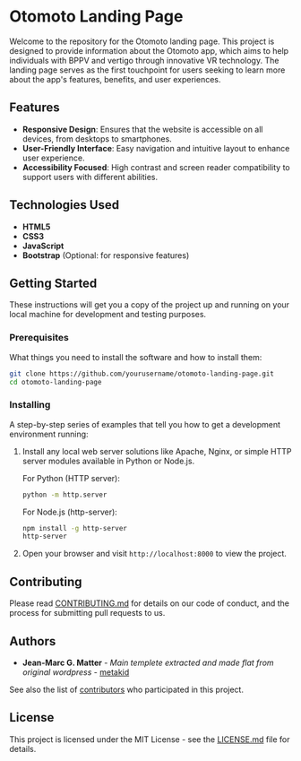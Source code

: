 # Otomoto Landing Page

Welcome to the repository for the Otomoto landing page. This project is designed to provide information about the Otomoto app, which aims to help individuals with BPPV and vertigo through innovative VR technology. The landing page serves as the first touchpoint for users seeking to learn more about the app's features, benefits, and user experiences.

## Features

- **Responsive Design**: Ensures that the website is accessible on all devices, from desktops to smartphones.
- **User-Friendly Interface**: Easy navigation and intuitive layout to enhance user experience.
- **Accessibility Focused**: High contrast and screen reader compatibility to support users with different abilities.

## Technologies Used

- **HTML5**
- **CSS3**
- **JavaScript**
- **Bootstrap** (Optional: for responsive features)

## Getting Started

These instructions will get you a copy of the project up and running on your local machine for development and testing purposes.

### Prerequisites

What things you need to install the software and how to install them:

```bash
git clone https://github.com/yourusername/otomoto-landing-page.git
cd otomoto-landing-page
```

### Installing

A step-by-step series of examples that tell you how to get a development environment running:

1. Install any local web server solutions like Apache, Nginx, or simple HTTP server modules available in Python or Node.js.
   
   For Python (HTTP server):
   ```bash
   python -m http.server
   ```

   For Node.js (http-server):
   ```bash
   npm install -g http-server
   http-server
   ```

2. Open your browser and visit `http://localhost:8000` to view the project.

## Contributing

Please read [CONTRIBUTING.md](CONTRIBUTING.md) for details on our code of conduct, and the process for submitting pull requests to us.

## Authors

- **Jean-Marc G. Matter** - *Main templete extracted and made flat from original wordpress* - [metakid](https://github.com/metakid)

See also the list of [contributors](https://github.com/yourusername/otomoto-landing-page/contributors) who participated in this project.

## License

This project is licensed under the MIT License - see the [LICENSE.md](LICENSE.md) file for details.
